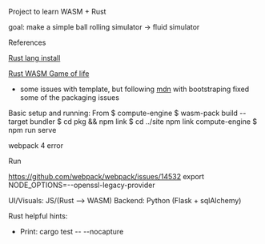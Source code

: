 Project to learn WASM + Rust

goal: make a simple ball rolling simulator -> fluid simulator

References

[Rust lang install](https://www.rust-lang.org/learn/get-started)

[Rust WASM Game of life](https://rustwasm.github.io/docs/book/game-of-life)
- some issues with template, but following [mdn](https://developer.mozilla.org/en-US/docs/WebAssembly/Rust_to_Wasm) with bootstraping fixed some of the packaging issues


Basic setup and running:
From $ compute-engine
$ wasm-pack build --target bundler
$ cd pkg && npm link
$ cd ../site npm link compute-engine
$ npm run serve




webpack 4 error

Run


https://github.com/webpack/webpack/issues/14532
export NODE_OPTIONS=--openssl-legacy-provider


UI/Visuals: JS/(Rust --> WASM)
Backend: Python (Flask + sqlAlchemy)


Rust helpful hints:
- Print:
cargo test -- --nocapture
